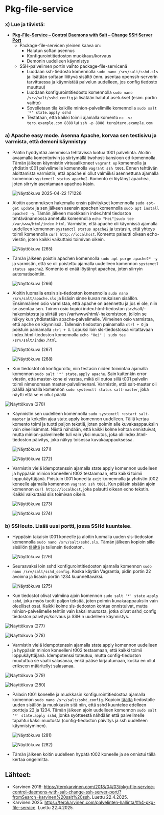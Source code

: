 # Pkg-file-service

### x) Lue ja tiivistä:
- **[Pkg-File-Service – Control Daemons with Salt – Change SSH Server Port](https://terokarvinen.com/2018/04/03/pkg-file-service-control-daemons-with-salt-change-ssh-server-port/?fromSearch=karvinen%20salt%20ssh)**
  - Package-file-servicen yleinen kaava on:
    - Halutun softan asennus
    - Konfigurointitiedoston muokkaus/korvaus
    - Demonin uudelleen käynnistys
  - SSH-palvelimen portin vaihto package-file-servicenä
    - Luodaan ssh-tiedosto komennolla `sudo nano /srv/salt/sshd.sls` ja lisätään softaan liittyvä sisältö (mm. asentaa openssh-serverin tarvittaessa ja käynnistää palvelun uudelleen, jos config tiedosto muuttuu)
    - Luodaan konfigurointitiedosto komennolla `sudo nano /srv/salt/sshd_config` ja lisätään halutut asetukset (esim. portin vaihto)
    - Sovelletaan tila kaikille minion-palvelimille komennolla `sudo salt '*' state.apply sshd`
    - Testataan, että kaikki toimii ajamalla komento `nc -vz tero.example.com 8888` tai `ssh -p 8888 tero@tero.example.com`

### a) Apache easy mode. Asenna Apache, korvaa sen testisivu ja varmista, että demoni käynnistyy
- Päätin hyödyntää aiemmissa tehtävissä luotua t001 palvelinta. Aloitin avaamalla komentorivin ja siirtymällä twohost-kansioon cd-komennolla. Tämän jälkeen käynnistin virtuaalikoneet `vagrant up` komennolla ja yhdistin t001 palvelimelle komennolla `vagrant ssh t001`. Ennen tehtävän aloittamista varmistin, että apache ei ollut valmiiksi asennettuna ajamalla komennon `systemctl status apache2`. Komento ei löytänyt apachea, joten siirryin asentamaan apachea käsin.

  ![Näyttökuva 2025-04-22 171226](https://github.com/user-attachments/assets/db724811-6b26-4a01-a884-683ddffee40e)

- Aloitin asennnuksen hakemalla ensin päivitykset komennolla `sudo apt-get update` ja sen jälkeen asensin apachen komennolla `sudo apt install apache2 -y`. Tämän jälkeen muokkasin index.html tiedostoa tehtävänannossa annetulla komennolla `echo "Hei"|sudo tee /var/www/html/index.html`. Varmistin, että apache oli käynnissä ajamalla uudelleen komennon `systemctl status apache2` ja testasin, että yhteys toimii komennolla `curl http://localhost`. Komento palautti oikean echo-viestin, joten kaikki vaikuttaisi toimivan oikein.

  ![Näyttökuva (265)](https://github.com/user-attachments/assets/00441e3d-9fd9-4519-ae0e-3d3885a89d2d)

- Tämän jälkeen poistin apachen komennolla `sudo apt purge apache2* -y` ja varmistin, että se oli poistettu ajamalla uudelleen komennon `systemctl status apache2`. Komento ei enää löytänyt apachea, joten siirryin automatisointiin.

  ![Näyttökuva (266)](https://github.com/user-attachments/assets/67e368db-cc3b-4e28-b01c-b511496e0169)
  
- Aloitin luomalla ensin sls-tiedoston komennolla `sudo nano /srv/salt/apache.sls` ja lisäsin sinne kuvan mukaisen sisällön. Ensimmäinen osio varmistaa, että apache on asennettu ja jos ei ole, niin se asentaa sen. Toinen osio kopioi index.html-tiedoston /srv/salt/-hakemistosta ja siirtää sen /var/www/html/-hakemistoon, jolloin se näkyy kun yhdistetään apache-palvelimelle. Viimeinen osio varmistaa, että apche on käynnissä. Tallensin tiedoston painamalla `ctrl + O` ja poistuin painamalla `ctrl + X`. Lopuksi loin sls-tiedostossa viitattavaan index.html-tiedoston komennolla `echo "Hei" | sudo tee /srv/salt/index.html`.

  ![Näyttökuva (267)](https://github.com/user-attachments/assets/3fe2e0af-9365-4a02-a72b-a5998aa4ee3a)

  ![Näyttökuva (268)](https://github.com/user-attachments/assets/bd4eeaa5-43f1-4b12-8d8e-cb21195fd4eb)

- Kun tiedostot oli konfiguroitu, niin testasin niiden toimintaa ajamalla komennon `sudo salt '*' state.apply apache`. Sain kuitenkin error viestin, että master-kone ei vastaa, mikä oli outoa sillä t001 palvelin toimii nimenomaan master-palvelimenani. Varmistin, että salt-master oli päällä ajamalla komennon `sudo systemctl status salt-master`, joka näytti että se ei ollut päällä. 

![Näyttökuva (270)](https://github.com/user-attachments/assets/5152d86b-9c09-4dde-855f-ba6e7d300029)

- Käynnistin sen uudelleen komennolla `sudo systemctl restart salt-master` ja kokeilin ajaa state.apply komennon uudelleen. Tällä kertaa komento toimi ja tuotti paljon tekstiä, joten poimin alle kuvakaappauksiin vain oleellisimmat. Niistä nähdään, että kaikki kolme kohtaa onnistuivat, mutta minion-palvelimelle tuli vain yksi muutos, joka oli index.html-tiedoston päivitys, joka näkyy toisessa kuvakaappauksessa.

  ![Näyttökuva (271)](https://github.com/user-attachments/assets/07343b5a-5ce9-40f8-8ee0-481bbe5f825e)

  ![Näyttökuva (272)](https://github.com/user-attachments/assets/0a66e31c-5d79-47fc-affa-b41b41680467)

- Varmistin vielä idempotenssin ajamalla state.apply komennon uudelleen ja hyppäsin minion koneelleni t002 testaamaan, että kaikki toimii loppukäyttäjänä. Poistuin t001 koneelta `exit` komennolla ja yhdistin t002 koneelle ajamalla komennon `vagrant ssh t001`. Kun pääsin sisään ajoin komennon `curl http://localhost`, joka palautti oikean echo tekstin. Kaikki vaikuttaisi siis toimivan oikein.

  ![Näyttökuva (273)](https://github.com/user-attachments/assets/121447f1-b29b-40d5-bc0b-8c5819748a27)

  ![Näyttökuva (274)](https://github.com/user-attachments/assets/04fe25ae-2ef1-4e3b-9a19-f8cfe72ca80b)

### b) SSHouto. Lisää uusi portti, jossa SSHd kuuntelee.
- Hyppäsin takaisin t001 koneelle ja aloitin luomalla uuden sls-tiedoston komennolla `sudo nano /srv/salt/sshd.sls`. Tämän jälkeen kopioin sille sisällön [täältä](https://terokarvinen.com/2018/04/03/pkg-file-service-control-daemons-with-salt-change-ssh-server-port/?fromSearch=karvinen%20salt%20ssh) ja tallensin tiedoston.

  ![Näyttökuva (276)](https://github.com/user-attachments/assets/ade4e0b6-55be-434b-959a-af760508d62e)

- Seuraavaksi loin sshd konfigurointitiedoston ajamalla komennon `sudo nano /srv/salt/sshd_config`. Koska käytän Vagrantia, pidin portin 22 avoinna ja lisäsin portin 1234 kuunneltavaksi.
  
  ![Näyttökuva (275)](https://github.com/user-attachments/assets/1eb915b0-81c1-4bbc-93ca-4d9589577281)

-  Kun tiedostot olivat valmiina ajoin komennon `sudo salt '*' state.apply sshd`, joka myös tuotti paljon tekstiä, joten poimin kuvakaappauksiin vain oleelliset osat. Kaikki kolme sls-tiedoston kohtaa onnistuivat, mutta minion-palvelimelle tehtiin vain kaksi muutosta, jotka olivat sshd_config tiedoston päivitys/korvaus ja SSH:n uudelleen käynnistys.

  ![Näyttökuva (277)](https://github.com/user-attachments/assets/acf7fd41-251e-4ede-8f01-230b71429eff)

  ![Näyttökuva (278)](https://github.com/user-attachments/assets/70870123-6c3f-44ac-af14-184d9d7673c7)

- Varmistin vielä idempotenssin ajamalla state.apply komennon uudelleen ja hyppäsin minion koneelleni t002 testaamaan, että kaikki toimii loppukäyttäjänä. Idempotenssi toteutuu, mutta config-tiedoston muututtua se vaatii salasanaa, enkä pääse kirjautumaan, koska en ollut erikseen määritellyt salasanaa.

![Näyttökuva (279)](https://github.com/user-attachments/assets/057a3823-1521-4947-8c02-ea48196698dd)

![Näyttökuva (280)](https://github.com/user-attachments/assets/3520f7ed-ad14-4c90-a18d-ab385ca65e05)

- Palasin t001 koneelle ja muokkasin konfigurointitiedostoa ajamalla komennon `sudo nano /srv/salt/sshd_config`. Kopioin [täältä](https://terokarvinen.com/2018/04/03/pkg-file-service-control-daemons-with-salt-change-ssh-server-port/?fromSearch=karvinen%20salt%20ssh) tiedostolle uuden sisällön ja muokkasin sitä niin, että sshd kuuntelee edelleen portteja 22 ja 1234. Tämän jälkeen ajoin uudelleen komennon `sudo salt '*' state.apply sshd`, jonka syötteestä nähdään että palvelimelle tapahtui kaksi muutosta (config-tiedoston päivitys ja ssh uudelleen käynnistyminen).

  ![Näyttökuva (281)](https://github.com/user-attachments/assets/46d5b828-54c7-4249-b41f-8f731b712eb8)

  ![Näyttökuva (282)](https://github.com/user-attachments/assets/cd1dfe5e-494c-4c16-a79f-feab453e8ce1)

- Tämän jälkeen koitin uudelleen hypätä t002 koneelle ja se onnistui tällä kertaa ongelmitta.

## Lähteet:
- Karvinen 2018: https://terokarvinen.com/2018/04/03/pkg-file-service-control-daemons-with-salt-change-ssh-server-port/?fromSearch=karvinen%20salt%20ssh. Luettu 22.4.2025.
- Karvinen 2025: https://terokarvinen.com/palvelinten-hallinta/#h4-pkg-file-service. Luettu 22.4.2025.
